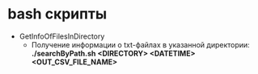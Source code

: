 # bash скрипты

+ GetInfoOfFilesInDirectory
    + Получение информации о txt-файлах в указанной директории: **./searchByPath.sh \<DIRECTORY> \<DATETIME> <OUT_CSV_FILE_NAME>**
    
